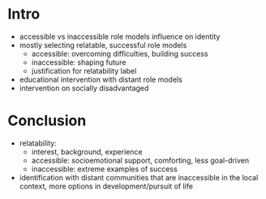 # Intro
- accessible vs inaccessible role models influence on identity
- mostly selecting relatable, successful role models
    - accessible: overcoming difficulties, building success
    - inaccessible: shaping future
    - justification for relatability label
- educational intervention with distant role models
- intervention on socially disadvantaged

# Conclusion
- relatability:
    - interest, background, experience
    - accessible: socioemotional support, comforting, less goal-driven
    - inaccessible: extreme examples of success
- identification with distant communities that are inaccessible in the local context, more options in development/pursuit of life